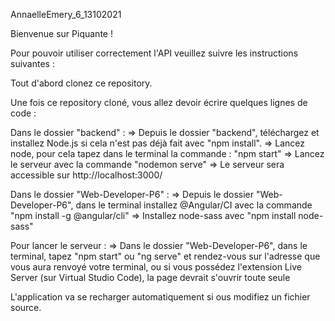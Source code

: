 AnnaelleEmery_6_13102021

Bienvenue sur Piquante !

Pour pouvoir utiliser correctement l'API veuillez suivre les instructions suivantes :

Tout d'abord clonez ce repository.

Une fois ce repository cloné, vous allez devoir écrire quelques lignes de code :

Dans le dossier "backend" :
=> Depuis le dossier "backend", téléchargez et installez Node.js si cela n'est pas déjà fait avec "npm install".
=> Lancez node, pour cela tapez dans le terminal la commande : "npm start"
=> Lancez le serveur avec la commande "nodemon serve"
=> Le serveur sera accessible sur http://localhost:3000/

Dans le dossier "Web-Developer-P6" :
=> Depuis le dossier "Web-Developer-P6", dans le terminal installez @Angular/CI avec la commande "npm install -g @angular/cli"
=> Installez node-sass avec "npm install node-sass"

Pour lancer le serveur :
=> Dans le dossier "Web-Developer-P6", dans le terminal, tapez "npm start" ou "ng serve" et rendez-vous sur l'adresse que vous aura renvoyé votre terminal, ou si vous possédez l'extension Live Server (sur Virtual Studio Code), la page devrait s'ouvrir toute seule

L'application va se recharger automatiquement si ous modifiez un fichier source.